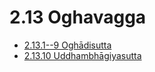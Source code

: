 # 2.13 Oghavagga

* [2.13.1--9 Oghādisutta](2.13/2.13.1--9.md)
* [2.13.10 Uddhambhāgiyasutta](2.13/2.13.10.md)
